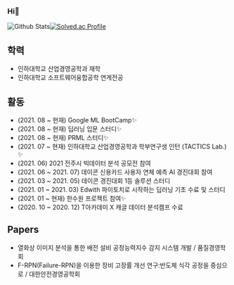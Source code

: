 ### Hi👋

![Github Stats](https://github-readme-stats.vercel.app/api?username=Hongyongmin&show_icons=true)[![Solved.ac Profile](http://mazassumnida.wtf/api/v2/generate_badge?boj=hym9771)](https://solved.ac/hym9771/)


## 학력
* 인하대학교 산업경영공학과 재학
* 인하대학교 소프트웨어융합공학 연계전공

## 활동
* (2021. 08 ~ 현재) Google ML BootCamp✨
* (2021. 08 ~ 현재) 딥러닝 입문 스터디✨
* (2021. 08 ~ 현재) PRML 스터디✨
* (2021. 07 ~ 현재) 인하대학교 산업경영공학과 학부연구생 인턴 (TACTICS Lab.) ✨
* (2021. 06) 2021 전주시 빅데이터 분석 공모전 참여
* (2021. 06 ~ 2021. 07) 데이콘 신용카드 사용자 연체 예측 AI 경진대회 참여
* (2021. 03 ~ 2021. 05) 데이콘 경진대회 1등 솔루션 스터디
* (2021. 01 ~ 2021. 03) Edwith 파이토치로 시작하는 딥러닝 기초 수료 및 스터디
* (2021. 01 ~ 현재) 한수원 프로젝트 참여✨
* (2020. 10 ~ 2020. 12) T아카데미 X 캐글 데이터 분석캠프 수료

## Papers
* 열화상 이미지 분석을 통한 배전 설비 공정능력지수 감지 시스템 개발 / 품질경영학회
* F-RPN(Failure-RPN)을 이용한 장비 고장률 개선 연구:반도체 식각 공정을 중심으로 / 대한안전경영공학회

<!--
**Hongyongmin/Hongyongmin** is a ✨ _special_ ✨ repository because its `README.md` (this file) appears on your GitHub profile.

Here are some ideas to get you started:

- 🔭 I’m currently working on ...
- 🌱 I’m currently learning ...
- 👯 I’m looking to collaborate on ...
- 🤔 I’m looking for help with ...
- 💬 Ask me about ...
- 📫 How to reach me: ...
- 😄 Pronouns: ...
- ⚡ Fun fact: ...
-->
